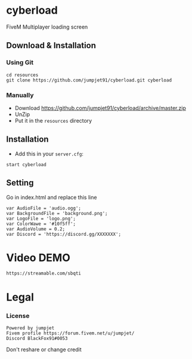 # cyberload
FiveM Multiplayer loading screen

## Download & Installation

### Using Git
```
cd resources
git clone https://github.com/jumpjet91/cyberload.git cyberload
```

### Manually
- Download https://github.com/jumpjet91/cyberload/archive/master.zip
- UnZip
- Put it in the `resources` directory

## Installation
- Add this in your `server.cfg`:

```
start cyberload
```
## Setting 
Go in index.html and replace this line
```
var AudioFile = 'audio.ogg';
var BackgroundFile = 'background.png';
var LogoFile = 'logo.png';
var ColorWawe = '#10f5ff';
var AudioVolume = 0.2;
var Discord = 'https://discord.gg/XXXXXXX';
```
# Video DEMO
```
https://streamable.com/sbqti
```
# Legal
### License
```
Powered by jumpjet
Fivem profile https://forum.fivem.net/u/jumpjet/
Discord BlackFox91#0053
```
Don't reshare or change credit 
